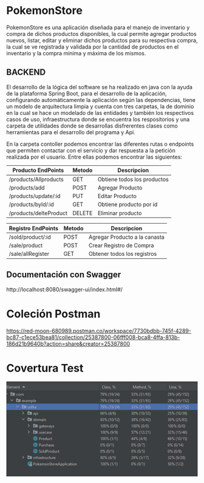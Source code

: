 # PokemonStore

PokemonStore es una aplicación diseñada para el manejo de inventario y compra de dichos productos disponibles, la cual permite agregar productos nuevos, listar, editar y eliminar dichos productos para su respectiva compra, la cual se ve registrada y validada por la cantidad de productos en el inventario y la compra mínima y máxima de los mismos.

## BACKEND

El desarrollo de la lógica del software se ha realizado en java con la ayuda de la plataforma Spring Boot, para el desarrollo de la aplicación, configurando automáticamente la aplicación según las dependencias, tiene un modelo de arquitectura limpia y cuenta con tres carpetas, la de dominio en la cual se hace un modelado de las entidades y también los respectivos casos de uso, infraestructura donde se encuentra los respositorios y una carpeta de utilidades donde se desarrollas disfrerentes clases como herramientas para el desarrollo del programa y Api.

En la carpeta contoller podemos encontrar las diferentes rutas o endpoints que permiten contactar con el servicio y dar respuesta a la petición realizada por el usuario. Entre ellas podemos encontrar las siguientes:


| Producto EndPoints       | Metodo | Descripcion                     |
| -------------------------| -------|---------------------------------|
| /products/Allproducts    | GET    | Obtiene todos los productos     |
| /products/add            | POST   | Agregar Producto                |
| /products/update/:id     | PUT    | Editar Producto                 |
| /products/byId/:id       | GET    | Obtiene producto por id         |
| /products/delteProduct   | DELETE | Eliminar producto               |

| Registro EndPoints                 | Metodo | Descripcion                                        |
| ---------------------------------- | ------ | -------------------------------------------------- |
| /sold/product/:id                  | POST   | Agregar Producto a la canasta                      |
| /sale/product                      | POST   | Crear Registro de Compra                           |
| /sale/allRegister                  | GET    | Obtener todos los registros                        |

## Documentación con Swagger
http://localhost:8080/swagger-ui/index.html#/
# Coleción Postman
https://red-moon-680989.postman.co/workspace/7730bdbb-745f-4289-bc87-c1ece53bea81/collection/25387800-06fff008-bca8-4ffa-813b-186d21b9640b?action=share&creator=25387800
# Covertura Test
![Image text](https://github.com/LuisaBAvila/PokemonStoreBackend/blob/main/Captura.PNG)
